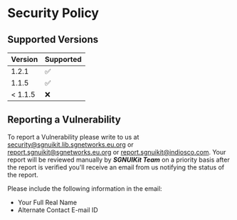 # Security Policy

## Supported Versions

| Version | Supported          |
|---------|--------------------|
| 1.2.1   | :white_check_mark: |
| 1.1.5   | :white_check_mark: |
| < 1.1.5 | :x:                |

## Reporting a Vulnerability

To report a Vulnerability please write to us at [security@sgnuikit.lib.sgnetworks.eu.org](mailto:security@sgnuikit.lib.sgnetworks.eu.org)
or [report.sgnuikit@sgnetworks.eu.org](mailto:report.sgnuikit@sgnetworks.eu.org) or [report.sgnuikit@indiosco.com](mailto:report.sgnuikit@indiosco.com). Your report will be reviewed manually by
**_SGNUIKit Team_** on a priority basis after the report is verified you'll receive an email from us notifying the status of the report.

Please include the following information in the email:

- Your Full Real Name
- Alternate Contact E-mail ID
